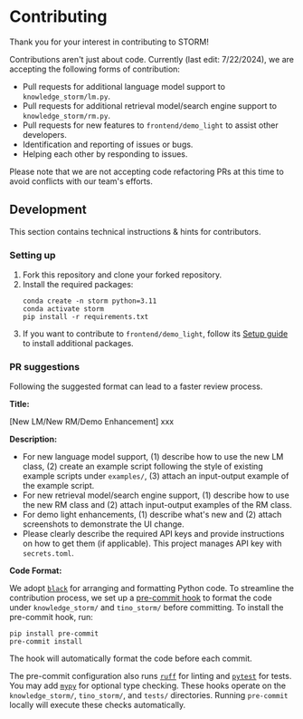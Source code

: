 # Contributing

Thank you for your interest in contributing to STORM! 

Contributions aren't just about code. Currently (last edit: 7/22/2024), we are accepting the following forms of contribution:
- Pull requests for additional language model support to `knowledge_storm/lm.py`.
- Pull requests for additional retrieval model/search engine support to `knowledge_storm/rm.py`.
- Pull requests for new features to `frontend/demo_light` to assist other developers.
- Identification and reporting of issues or bugs.
- Helping each other by responding to issues.

Please note that we are not accepting code refactoring PRs at this time to avoid conflicts with our team's efforts.

## Development
This section contains technical instructions & hints for contributors.

### Setting up
1. Fork this repository and clone your forked repository.
2. Install the required packages:
    ```
    conda create -n storm python=3.11
    conda activate storm
    pip install -r requirements.txt
    ```
3. If you want to contribute to `frontend/demo_light`, follow its [Setup guide](https://github.com/stanford-oval/storm/tree/main/frontend/demo_light#setup) to install additional packages.

### PR suggestions

Following the suggested format can lead to a faster review process.

**Title:**

[New LM/New RM/Demo Enhancement] xxx

**Description:**
- For new language model support, (1) describe how to use the new LM class, (2) create an example script following the style of existing example scripts under `examples/`, (3) attach an input-output example of the example script.
- For new retrieval model/search engine support, (1) describe how to use the new RM class and (2) attach input-output examples of the RM class.
- For demo light enhancements, (1) describe what's new and (2) attach screenshots to demonstrate the UI change.
- Please clearly describe the required API keys and provide instructions on how to get them (if applicable). This project manages API key with `secrets.toml`.

**Code Format:**

We adopt [`black`](https://github.com/psf/black) for arranging and formatting Python code. To streamline the contribution process, we set up a [pre-commit hook](https://pre-commit.com/) to format the code under `knowledge_storm/` and `tino_storm/` before committing. To install the pre-commit hook, run:
```
pip install pre-commit
pre-commit install
```
The hook will automatically format the code before each commit.

The pre-commit configuration also runs [`ruff`](https://docs.astral.sh/ruff/) for
linting and [`pytest`](https://pytest.org/) for tests. You may add
[`mypy`](https://mypy-lang.org/) for optional type checking. These hooks operate on
the `knowledge_storm/`, `tino_storm/`, and `tests/` directories. Running
`pre-commit` locally will execute these checks automatically.
